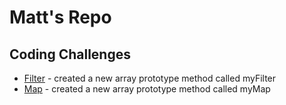 # Matt's Repo


## Coding Challenges
* [Filter](./coding-challenges/examples/filter.js) - created a new array prototype method called myFilter
* [Map](./coding-challenges/examples/map.js) - created a new array prototype method called myMap
